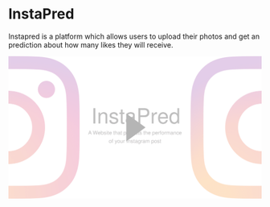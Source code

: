 # InstaPred

Instapred is a platform which allows users to upload their photos and get an prediction about how many likes they will receive.

[![InstaPred Presentation](photo/InstaPred_video.png)](https://youtu.be/Safsh3AnPcE)
